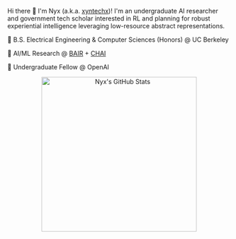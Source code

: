 Hi there 👋 I'm Nyx (a.k.a. [xyntechx](https://xyntechx.com))! I'm an undergraduate AI researcher and government tech scholar interested in RL and planning for robust experiential intelligence leveraging low-resource abstract representations.

🐻 B.S. Electrical Engineering & Computer Sciences (Honors) @ UC Berkeley

🤖 AI/ML Research @ [BAIR](https://bair.berkeley.edu/) + [CHAI](https://humancompatible.ai/)

🧠 Undergraduate Fellow @ OpenAI

<p align="center">
  <img src="https://github-readme-stats.vercel.app/api?username=xyntechx&theme=slateorange" alt="Nyx's GitHub Stats" width="350" />
</p>
